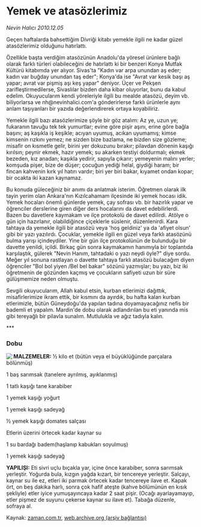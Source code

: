 # Yemek ve atasözlerimiz

*Nevin Halıcı 2010.12.05*

<td class="columnist-detail">
<p>Geçen haftalarda bahsettiğim Divriği kitabı yemekle ilgili ne kadar güzel atasözlerimiz olduğunu hatırlattı.</p>
<p>
<div id="haberMetinDiv">
<p>Özellikle başta verdiğim atasözünün Anadolu'da yöresel ürünlere bağlı olarak farklı türleri olabileceğini de hatırlattı ki bir benzeri Konya Mutfak Kültürü kitabımda yer alıyor. Sivas'ta "Kadın var arpa unundan aş eder; kadın var buğday unundan taş eder"; Konya'da ise "Avrat var kesik başı aş yapar; avrat var pişmiş aşı keş yapar" deniyor. Üçer ve Pekşen zarifleştirmedilerse, Sivaslılar bizden daha kibar oluyorlar, bunu da kabul edelim. Okuyucularım kendi yöreleriyle ilgili bu mealde atasözü, deyim vb. biliyorlarsa ve nh@nevinhalici.com'a gönderirlerse farklı ürünlerle aynı anlam taşıyanları bir yazıda değerlendirerek ortaya koyabiliriz.
<p>Yemekle ilgili bazı atasözlerimize şöyle bir göz atalım: Az ye, uzun ye; fukaranın tavuğu tek tek yumurtlar; evine göre pişir aşını, erine göre bağla başını; aş kaşıkla iş keşikle; acıyan uyumuş, acıkan uyumamış; kimse kimsenin rızkını yemez; ne sizden bize bazlama, ne bizden size gözleme; misafir on kısmetle gelir, birini yer dokuzunu bırakır; pilavdan dönenin kaşığı kırılsın; peynir ekmek, hazır yemek; su akarken testiyi doldurmalı; ekmek bezeden, kız anadan; kaşıkla yedirir, sapıyla çıkarır; yemeyenin malını yerler; komşuda pişer, bize de düşer; çocuğun yediği helal, giydiği haram; bir fincan kahvenin kırk yıl hatırı vardır; biri yer biri bakar, kıyamet ondan kopar; bir ocakta iki kazan kaynamaz.
<p>Bu konuda güleceğiniz bir anımı da anlatmak isterim. Öğretmen olarak ilk tayin yerim olan Ankara'nın Kızılcahamam ilçesinde iki yemek hocası idik. Yemek hocaları önemli günlerde yemek, çay sofrası vb. bir hazırlık yapar ve öğrenciler derslerine giren diğer ders hocalarını da davet edebilirlerdi. Bazen bu davetlere kaymakam ve ilçe protokolü de davet edilirdi. Atölye o gün için hazırlanır, olabildiğince çiçeklerle süslenir, düzenlenirdi. Kara tahtaya da yemekle ilgili bir atasözü veya 'hoş geldiniz' ya da 'afiyet olsun' gibi bir yazı yazılırdı. Çocuklar, yemekle ilgili en güzel veya farklı atasözünü bulma yarışı içindeydiler. Yine bir gün ilçe protokolünün de bulunduğu bir davette yenildi, içildi. Birkaç gün sonra kaymakamın hanımıyla bir toplantıda karşılaştık, gülerek "Nevin Hanım, tahtadaki o yazı neydi öyle?" diye sordu. Meğer yıl sonuna rastlayan o davette tahtaya farklı atasözü bulacağım diyen öğrenciler "Bol bol yiyen /Bel bel bakar" sözünü yazmışlar; bu yazı, biz iki öğretmenin de gözünden kaçmış ve çocukların safiyeti uzun bir süre gülüşmemize neden olmuştu.
<p>Sevgili okuyucularım, Allah kabul etsin, kurban etlerimizi dağıttık, misafirlerimize ikram ettik, bir kısmını da ayırdık, bu hafta kalan kurban etlerimizle, bütün Güneydoğu'da yapılan tadına doyamayacağınız nefis bir bademli et yapalım. Mardin'de dobu olarak adlandırılan bu eti yanında mis gibi tereyağlı bir pilavla sunalım. Mutlulukla ve ağız tadıyla kalın.
<p>***
<p><h3>Dobu</h3>
<p><img align="left" src="http://web.archive.org/web/20110104105458im_/http://medya.zaman.com.tr/2010/12/05/halici.jpg"/> <b>MALZEMELER:</b> ½ kilo et (bütün veya el büyüklüğünde parçalara bölünmüş)
<p>1 baş sarımsak (tanelere ayrılmış, ayıklanmış)
<p>1 tatlı kaşığı tane karabiber
<p>1 yemek kaşığı yoğurt
<p>1 yemek kaşığı sadeyağ
<p>½ yemek kaşığı domates salçası
<p>Etlerin üzerini örtecek kadar kaynar su
<p>1 su bardağı badem(haşlanıp kabukları soyulmuş)
<p>1 yemek kaşığı sadeyağ 
<p><b>YAPILIŞI:</b> Eti sivri uçlu bıçakla yar, içine önce karabiber, sonra sarımsak yerleştir. Yoğurda bula, kızgın yağda kızart, bir tencereye yerleştir. Salçayı, kaynar su ile ez, etleri iki parmak örtecek kadar tencereye ilave et. Kapak ört, on beş dakika harlı, sonra çok hafif ateşte (kahve bölümünün en kısık şekliyle) etler iyice yumuşayıncaya kadar 2 saat pişir. (Ocağı ayarlayamayıp, etler pişmez de suyunu çekerse kaynar su ilave et). Tabağa düzenle, sofraya al. </p></p></p></p></p></p></p></p></p></p></p></p></p></p></p></p></div>
</p>
<a href="http://web.archive.org/web/20110104105458/mailto:/">
</a></td>

Kaynak: [zaman.com.tr](http://zaman.com.tr/yazar.do?yazino=1060887), [web.archive.org (arşiv bağlantısı)](http://web.archive.org/web/20110104105458/http://www.zaman.com.tr/yazar.do?yazino=1060887)
